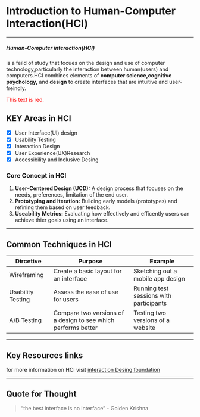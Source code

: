 # Introduction to Human-Computer Interaction(HCI)
***
##### Human-Computer interaction(HCI)
is a feild of study that focues on the design and use of computer technology,particularly the interaction between human(users) and computers.HCI combines elements of **computer science,cognitive psychology,** and **design** to create interfaces that are intuitive and user-freindly.

<span style="color: red;">This text is red.</span>

## KEY Areas in HCI
* [x] User Interface(UI) design
* [x] Usability Testing
* [x] Interaction Design
* [x] User Experience(UX)Research
* [x] Accessibility and Inclusive Desing

### Core Concept in HCI
1. **User-Centered Design (UCD):** A design process that focuses on the needs, preferences, limitation of the end user.
2. **Prototyping and Iteration:** Building early models (prototypes) and refining them based on user feedback.
3. **Useability Metrics:** Evaluating how effectively and efficently users can achieve thier goals using an interface.

***
## Common Techniques in HCI
Dircetive| Purpose| Example 
--- | --- | ---
Wireframing|Create a basic layout for an interface|Sketching out a mobile app design
Usability Testing | Assess the ease of use for users | Running test sessions with participants
A/B Testing |Compare two versions of a design to see which performs better | Testing two versions of a website 
***
## Key Resources links
for more information on HCI visit [interaction Desing foundation](https://www.interaction-design.org/)
***
## Quote for Thought
> “the best interface is no interface”
 \- Golden Krishna


